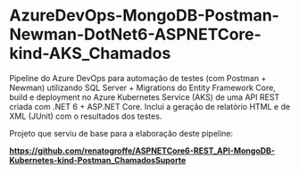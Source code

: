 # AzureDevOps-MongoDB-Postman-Newman-DotNet6-ASPNETCore-kind-AKS_Chamados
Pipeline do Azure DevOps para automação de testes (com Postman + Newman) utilizando SQL Server + Migrations do Entity Framework Core, build e deployment no Azure Kubernetes Service (AKS) de uma API REST criada com .NET 6 + ASP.NET Core. Inclui a geração de relatório HTML e de XML (JUnit) com o resultados dos testes.

Projeto que serviu de base para a elaboração deste pipeline:

**https://github.com/renatogroffe/ASPNETCore6-REST_API-MongoDB-Kubernetes-kind-Postman_ChamadosSuporte**